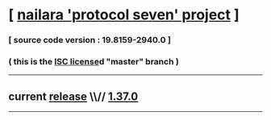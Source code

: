 
# [ [nailara 'protocol seven' project](http://src.nailara.net/) ]

### [ source code version : 19.8159-2940.0 ]

### ( this is the [ISC license](license)d "master" branch )
---
## current [release](https://github.com/anotherlink/nailara/releases) \\\\// [1.37.0](https://github.com/anotherlink/nailara/releases/tag/1.37.0)
---
